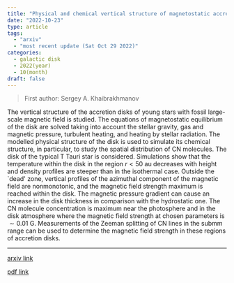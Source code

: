 ```yaml
---
title: "Physical and chemical vertical structure of magnetostatic accretion disks of young stars"
date: "2022-10-23"
type: article
tags:
  - "arxiv"
  - "most recent update (Sat Oct 29 2022)"
categories:
  - galactic disk
  - 2022(year)
  - 10(month)
draft: false
---
```


> First author: Sergey A. Khaibrakhmanov

 The vertical structure of the accretion disks of young stars with fossil
large-scale magnetic field is studied. The equations of magnetostatic
equilibrium of the disk are solved taking into account the stellar gravity, gas
and magnetic pressure, turbulent heating, and heating by stellar radiation. The
modelled physical structure of the disk is used to simulate its chemical
structure, in particular, to study the spatial distribution of CN molecules.
The disk of the typical T Tauri star is considered. Simulations show that the
temperature within the disk in the region $r<50$ au decreases with height and
density profiles are steeper than in the isothermal case. Outside the `dead'
zone, vertical profiles of the azimuthal component of the magnetic field are
nonmonotonic, and the magnetic field strength maximum is reached within the
disk. The magnetic pressure gradient can cause an increase in the disk
thickness in comparison with the hydrostatic one. The CN molecule concentration
is maximum near the photosphere and in the disk atmosphere where the magnetic
field strength at chosen parameters is $\sim 0.01$ G. Measurements of the
Zeeman splitting of CN lines in the submm range can be used to determine the
magnetic field strength in these regions of accretion disks.

---
[arxiv link](http://arxiv.org/abs/2210.12667v1)

[pdf link](http://arxiv.org/pdf/2210.12667v1)